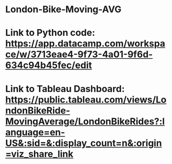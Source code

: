 # London-Bike-Moving-AVG
# Link to Python code: https://app.datacamp.com/workspace/w/3713eae4-9f73-4a01-9f6d-634c94b45fec/edit
# Link to Tableau Dashboard: https://public.tableau.com/views/LondonBikeRide-MovingAverage/LondonBikeRides?:language=en-US&:sid=&:display_count=n&:origin=viz_share_link
